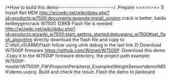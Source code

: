 /*How to build this demo---------------------------/
.Prepare >>>>>>>> 1) Install Keil MDK http://wizwiki.net/wiki/doku.php?id=products:w7500:documents:appnote:install_uvision
                     crack is better, baidu keilkeygencrack
                     W7500 128KB Flash file is needed http://wizwiki.net/wiki/doku.php?id=products:wizwiki_w7500:start_getting_started:debugging_w7500#set_flash_algorithm
                     directly download the flash file and copy to C:\Keil_v5\ARM\Flash
                     follow using ulink debug in the last link
                  2) Download W7500P firmware https://github.com/Wiznet/W7500P
.Download this demo
.Copy it to the W7500P firmware directory, the project path example: W7500P-master\W7500P_FW\Projects\Peripheral_Examples\WeightSensor\demo\MDK\demo.uvproj
.Build and check the result
.Flash the demo to jianboard